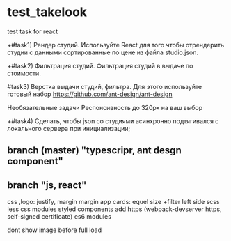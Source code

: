 # test_takelook
test task for react


+#task1) Рендер студий. 
Используйте React для того чтобы отрендерить студии с данными сортированные по цене из файла studio.json.

+#task2) Фильтрация студий.
Фильтрация студий в выдаче по стоимости.

#task3) Верстка выдачи студий, фильтра.
Для этого используйте готовый набор https://github.com/ant-design/ant-design

Необязательные задачи 
Респонсивность до 320px на ваш выбор

+#task4) Сделать, чтобы json со студиями асинхронно подтягивался с локального сервера при инициализации;



branch (master) "typescripr, ant desgn component"
-------------------------------------------------


branch "js, react"
------------------------------------------------------------
css
  ,logo: justify, margin
  margin app
  cards: equel size
  +filter left side
scss
less
css modules
styled components
add https (webpack-devserver https, self-signed certificate)
es6 modules

dont show image before full load